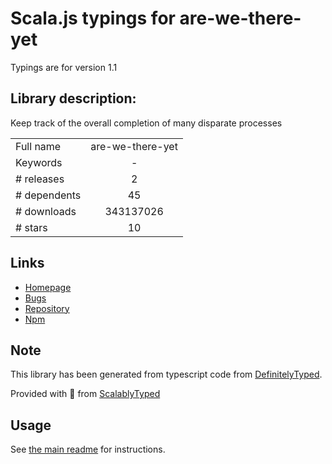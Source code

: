 
# Scala.js typings for are-we-there-yet

Typings are for version 1.1

## Library description:
Keep track of the overall completion of many disparate processes

|                    |                 |
| ------------------ | :-------------: |
| Full name          | are-we-there-yet |
| Keywords           | - |
| # releases         | 2 |
| # dependents       | 45 |
| # downloads        | 343137026 |
| # stars            | 10 |

## Links
- [Homepage](https://github.com/iarna/are-we-there-yet)
- [Bugs](https://github.com/iarna/are-we-there-yet/issues)
- [Repository](https://github.com/iarna/are-we-there-yet)
- [Npm](https://www.npmjs.com/package/are-we-there-yet)
    


## Note
This library has been generated from typescript code from [DefinitelyTyped](https://definitelytyped.org).

Provided with :purple_heart: from [ScalablyTyped](https://github.com/oyvindberg/ScalablyTyped)

## Usage
See [the main readme](../../readme.md) for instructions.


